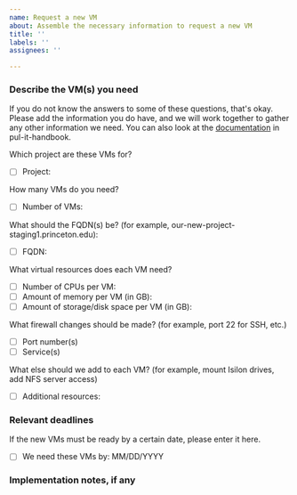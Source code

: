 ```yaml
---
name: Request a new VM
about: Assemble the necessary information to request a new VM
title: ''
labels: ''
assignees: ''

---
```

### Describe the VM(s) you need

If you do not know the answers to some of these questions, that's okay. Please add the information you do have, and we will work together to gather any other information we need. You can also look at the [documentation](https://github.com/pulibrary/pul-it-handbook/blob/main/services/new_vms_for_devs.md) in pul-it-handbook.

Which project are these VMs for?
- [ ] Project:

How many VMs do you need?
- [ ] Number of VMs:

What should the FQDN(s) be? (for example, our-new-project-staging1.princeton.edu):
- [ ] FQDN:

What virtual resources does each VM need?
- [ ] Number of CPUs per VM:
- [ ] Amount of memory per VM (in GB):
- [ ] Amount of storage/disk space per VM (in GB):

What firewall changes should be made? (for example, port 22 for SSH, etc.)
- [ ] Port number(s)
- [ ] Service(s) 

What else should we add to each VM? (for example, mount Isilon drives, add NFS server access)
- [ ] Additional resources:

### Relevant deadlines
If the new VMs must be ready by a certain date, please enter it here.
- [ ] We need these VMs by: MM/DD/YYYY

### Implementation notes, if any
